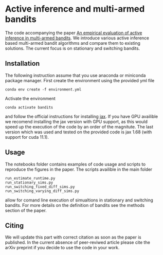 # Active inference and multi-armed bandits
The code accompanying the paper [An empirical evaluation of active inference in multi-armed bandits](https://arxiv.org/abs/2101.08699). We introduce various active inference based multi-armed bandit algorithms and compare them to existing solutions. The current focus is on stationary and switching bandits. 

## Installation

The following instruction assume that you use anaconda or miniconda package manager. 
First create the environment using the provided yml file

```
conda env create -f environment.yml
```

Activate the environment

```
conda activate bandits
```
and follow the official instructions for installing [jax](https://github.com/google/jax).
If you have GPU availible we recomend installing the jax version with GPU support, as this 
would speed up the execution of the code by an order of the magnitute. The last version 
which was used and tested on the provided code is jax 1.68 (with support for cuda 11.1).

## Usage
The notebooks folder contains examples of code usage and scripts to reproduce the figures 
in the paper. The scripts availible in the main folder 

```
run_estimate_runtime.py
run_stationary_sims.py
run_switching_fixed_diff_sims.py
run_switching_varying_diff_sims.py
```
allow for comand line execution of simualtions in stationary and switching bandits. For more 
details on the definition of bandits see the methods section of the paper. 

## Citing
We will update this part with correct citation as soon as the paper is published. In the 
current absence of peer-reviwed article please cite the arXiv preprint if you decide to use 
the code in your work.